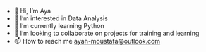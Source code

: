 - 👋 Hi, I’m Aya
- 👀 I’m interested in Data Analysis
- 🌱 I’m currently learning Python
- 💞️ I’m looking to collaborate on projects for training and learning
- 📫 How to reach me ayah-moustafa@outlook.com

<!---
ayammar/ayammar is a ✨ special ✨ repository because its `README.md` (this file) appears on your GitHub profile.
You can click the Preview link to take a look at your changes.
--->
